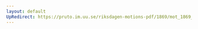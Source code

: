 ```yaml
---
layout: default
UpRedirect: https://pruto.im.uu.se/riksdagen-motions-pdf/1869/mot_1869__ak__223/mot_1869__ak__223-003.pdf
---
```

